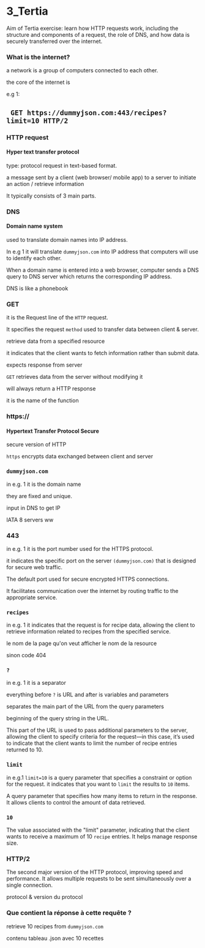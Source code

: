 # 3_Tertia

Aim of Tertia exercise: learn how HTTP requests work, including the structure and components of a request, the role of DNS, and how data is securely transferred over the internet.

### What is the internet?
a network is a group of computers connected to each other.

the core of the internet is 

e.g 1:
## ``` GET https://dummyjson.com:443/recipes?limit=10 HTTP/2```

### HTTP request
#### Hyper text transfer protocol
type: protocol request in text-based format.

a message sent by a client (web browser/ mobile app) to a server to initiate an action / retrieve information

It typically consists of 3 main parts.

### DNS 
#### Domain name system

used to translate domain names into IP address.

In e.g 1 it will translate `dummyjson.com` into IP address that computers will use to identify each other.

When a domain name is entered into a web browser, computer sends a DNS query to DNS server which returns the corresponding IP address.

DNS is like a phonebook

### GET 
it is the Request line of the `HTTP` request.

It specifies the request `method` used to transfer data between client & server.

retrieve data from a specified resource

it indicates that the client wants to fetch information rather than submit data.

expects response from server

`GET` retrieves data from the server without modifying it

will always return a HTTP response

it is the name of the function

### https:// 
#### Hypertext Transfer Protocol Secure

secure version of HTTP

`https` encrypts data exchanged between client and server

### `dummyjson.com `
in e.g. 1 it is the domain name

they are fixed and unique.

input in DNS to get IP

IATA 8 servers ww 

### 443 
in e.g. 1 it is the port number used for the HTTPS protocol.

it indicates the specific port on the server `(dummyjson.com)` that is designed for secure web traffic.

The default port used for secure encrypted HTTPS connections.

It facilitates communication over the internet by routing traffic to the appropriate service.

### `recipes` 
in e.g. 1 it indicates that the request is for recipe data, allowing the client to retrieve information related to recipes from the specified service.

le nom de la page qu'on veut afficher
le nom de la resource

sinon code 404

### `? `
in e.g. 1 it is a separator 

everything before `?` is URL and after is variables and parameters

separates the main part of the URL from the query parameters

beginning of the query string in the URL.

This part of the URL is used to pass additional parameters to the server, allowing the client to specify criteria for the request—in this case, it’s used to indicate that the client wants to limit the number of recipe entries returned to 10.

### `limit` 

in e.g.1 `limit=10` is a query parameter that specifies a constraint or option for the request. it indicates that you want to `limit` the results to `10` items. 

A query parameter that specifies how many items to return in the response. It allows clients to control the amount of data retrieved.

### `10`
The value associated with the "limit" parameter, indicating that the client wants to receive a maximum of 10 `recipe` entries. It helps manage response size.

### HTTP/2 
The second major version of the HTTP protocol, improving speed and performance. It allows multiple requests to be sent simultaneously over a single connection.

protocol & version du protocol

### Que contient la réponse à cette requête ?

retrieve 10 recipes from `dummyjson.com`

contenu tableau .json avec 10 recettes